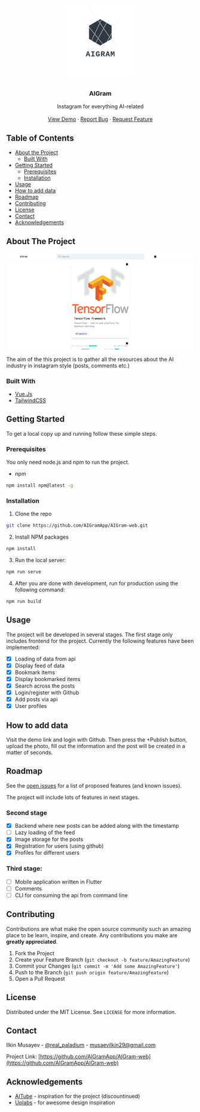 <!-- PROJECT LOGO -->
<br />
<p align="center">
  <a href="https://github.com/AIGramApp/AIGram-web">
    <img src="./images/logo.png" alt="Logo" width="200" height="200">
  </a>

  <h3 align="center">AIGram</h3>

  <p align="center">
    Instagram for everything AI-related
    <br />
    <br />
    <a href="https://wonderful-visvesvaraya-7dfbae.netlify.com">View Demo</a>
    ·
    <a href="https://github.com/AIGramApp/AIGram-web/issues">Report Bug</a>
    ·
    <a href="https://github.com/AIGramApp/AIGram-web/issues">Request Feature</a>
  </p>
</p>



<!-- TABLE OF CONTENTS -->
## Table of Contents

* [About the Project](#about-the-project)
  * [Built With](#built-with)
* [Getting Started](#getting-started)
  * [Prerequisites](#prerequisites)
  * [Installation](#installation)
* [Usage](#usage)
* [How to add data](#how-to-add-data)
* [Roadmap](#roadmap)
* [Contributing](#contributing)
* [License](#license)
* [Contact](#contact)
* [Acknowledgements](#acknowledgements)



<!-- ABOUT THE PROJECT -->
## About The Project

![AIGram desktop screenshot](./images/screenshot.png)

The aim of the this project is to gather all the resources about the AI industry in instagram style (posts, comments etc.)

### Built With

* [Vue.Js](https://vuejs.org/)
* [TailwindCSS](https://tailwindcss.com/)


<!-- GETTING STARTED -->
## Getting Started

To get a local copy up and running follow these simple steps.

### Prerequisites

You only need node.js and npm to run the project.
* npm
```sh
npm install npm@latest -g
```

### Installation
 
1. Clone the repo
```sh
git clone https://github.com/AIGramApp/AIGram-web.git
```
2. Install NPM packages
```sh
npm install
```
3. Run the local server:
```sh
npm run serve
```
4. After you are done with development, run for production using the following command:
```sh
npm run build
```


<!-- USAGE EXAMPLES -->
## Usage

The project will be developed in several stages. The first stage only includes frontend for the project. Currently the following features have been implemented:
- [x] Loading of data from api
- [x] Display feed of data
- [x] Bookmark items
- [x] Display bookmarked items
- [x] Search across the posts
- [x] Login/register with Github
- [x] Add posts via api
- [x] User profiles

## How to add data

Visit the demo link and login with Github. Then press the +Publish button, upload the photo, fill out the information and the post will be created in a matter of seconds.

<!-- ROADMAP -->
## Roadmap

See the [open issues](https://github.com/AIGramApp/AIGram-web/issues) for a list of proposed features (and known issues).

The project will include lots of features in next stages.

### Second stage
- [x] Backend where new posts can be added along with the timestamp
- [ ] Lazy loading of the feed
- [x] Image storage for the posts
- [x] Registration for users (using github)
- [x] Profiles for different users

### Third stage:
- [ ] Mobile application written in Flutter
- [ ] Comments
- [ ] CLI for consuming the api from command line

<!-- CONTRIBUTING -->
## Contributing

Contributions are what make the open source community such an amazing place to be learn, inspire, and create. Any contributions you make are **greatly appreciated**.

1. Fork the Project
2. Create your Feature Branch (`git checkout -b feature/AmazingFeature`)
3. Commit your Changes (`git commit -m 'Add some AmazingFeature'`)
4. Push to the Branch (`git push origin feature/AmazingFeature`)
5. Open a Pull Request

<!-- LICENSE -->
## License

Distributed under the MIT License. See `LICENSE` for more information.



<!-- CONTACT -->
## Contact

Ilkin Musayev - [@real_paladium](https://twitter.com/real_paladium) - musaevilkin29@gmail.com

Project Link: [https://github.com/AIGramApp/AIGram-web](https://github.com/AIGramApp/AIGram-web)



<!-- ACKNOWLEDGEMENTS -->
## Acknowledgements

* [AITube](http://web.archive.org/web/20190124222053/https://aitube.io/) - inspiration for the project (discountinued)
* [Uplabs](https://www.uplabs.com/) - for awesome design inspiration